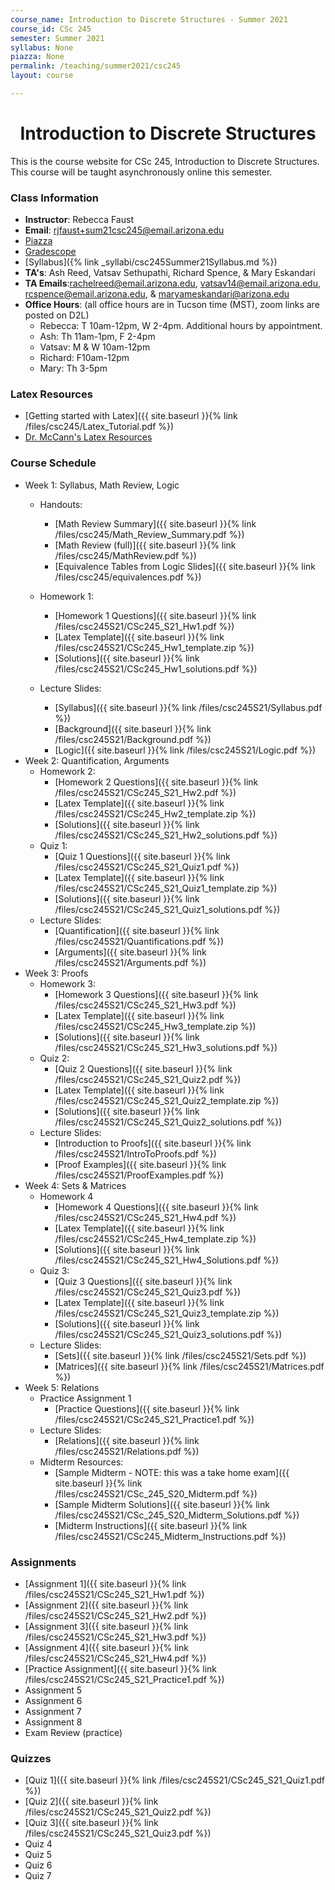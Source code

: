 ```yaml
---
course_name: Introduction to Discrete Structures - Summer 2021
course_id: CSc 245
semester: Summer 2021
syllabus: None
piazza: None
permalink: /teaching/summer2021/csc245
layout: course

---
```


<div align="center"><h1>Introduction to Discrete Structures</h1>
</div>

This is the course website for CSc 245, Introduction to Discrete Structures. This course will be taught asynchronously online this semester.

### Class Information

+ **Instructor**: Rebecca Faust
+ **Email**: [rjfaust+sum21csc245@email.arizona.edu](mailto:rjfaust+sum21csc245@email.arizona.edu)
+ [Piazza](https://piazza.com/home/summer2021/csc245/home)
+ [Gradescope](https://www.gradescope.com/courses/266002)
+ [Syllabus]({% link _syllabi/csc245Summer21Syllabus.md %})
+ **TA's**:  Ash Reed, Vatsav Sethupathi, Richard Spence, & Mary Eskandari
+ **TA Emails**:[rachelreed@email.arizona.edu](mailto:rachelreed@email.arizona.edu), [vatsav14@email.arizona.edu](mailto:vatsav14@email.arizona.edu), [rcspence@email.arizona.edu](mailto:rcspence@email.arizona.edu),
& [maryameskandari@arizona.edu](maryameskandari@arizona.edu)
+ **Office Hours**: (all office hours are in Tucson time (MST), zoom links are posted on D2L)
  - Rebecca: T 10am-12pm, W 2-4pm. Additional hours by appointment.
  - Ash: Th 11am-1pm, F 2-4pm
  - Vatsav: M & W 10am-12pm
  - Richard: F10am-12pm
  - Mary: Th 3-5pm


### Latex Resources
+ [Getting started with Latex]({{ site.baseurl }}{% link /files/csc245/Latex_Tutorial.pdf %})
+ [Dr. McCann's Latex Resources](http://u.arizona.edu/~mccann/classes/latex.html)

### Course Schedule

+ Week 1: Syllabus, Math Review, Logic
  + Handouts:
    + [Math Review Summary]({{ site.baseurl }}{% link /files/csc245/Math_Review_Summary.pdf %})
    + [Math Review (full)]({{ site.baseurl }}{% link /files/csc245/MathReview.pdf %})
    + [Equivalence Tables from Logic Slides]({{ site.baseurl }}{% link /files/csc245/equivalences.pdf %})

  + Homework 1:
    + [Homework 1 Questions]({{ site.baseurl }}{% link /files/csc245S21/CSc245_S21_Hw1.pdf %})
    + [Latex Template]({{ site.baseurl }}{% link /files/csc245S21/CSc245_Hw1_template.zip %})
    + [Solutions]({{ site.baseurl }}{% link /files/csc245S21/CSc245_Hw1_solutions.pdf %})
  + Lecture Slides:
    + [Syllabus]({{ site.baseurl }}{% link /files/csc245S21/Syllabus.pdf %})
    + [Background]({{ site.baseurl }}{% link /files/csc245S21/Background.pdf %})
    + [Logic]({{ site.baseurl }}{% link /files/csc245S21/Logic.pdf %})
+ Week 2: Quantification, Arguments
    + Homework 2:
      + [Homework 2 Questions]({{ site.baseurl }}{% link /files/csc245S21/CSc245_S21_Hw2.pdf %})
      + [Latex Template]({{ site.baseurl }}{% link /files/csc245S21/CSc245_Hw2_template.zip %})
      + [Solutions]({{ site.baseurl }}{% link /files/csc245S21/CSc245_S21_Hw2_solutions.pdf %})
    + Quiz 1:
      + [Quiz 1 Questions]({{ site.baseurl }}{% link /files/csc245S21/CSc245_S21_Quiz1.pdf %})
      + [Latex Template]({{ site.baseurl }}{% link /files/csc245S21/CSc245_S21_Quiz1_template.zip %})
      + [Solutions]({{ site.baseurl }}{% link /files/csc245S21/CSc245_S21_Quiz1_solutions.pdf %})
    + Lecture Slides:
      + [Quantification]({{ site.baseurl }}{% link /files/csc245S21/Quantifications.pdf %})
      + [Arguments]({{ site.baseurl }}{% link /files/csc245S21/Arguments.pdf %})
+ Week 3: Proofs
  + Homework 3:
    + [Homework 3 Questions]({{ site.baseurl }}{% link /files/csc245S21/CSc245_S21_Hw3.pdf %})
    + [Latex Template]({{ site.baseurl }}{% link /files/csc245S21/CSc245_Hw3_template.zip %})
    + [Solutions]({{ site.baseurl }}{% link /files/csc245S21/CSc245_S21_Hw3_solutions.pdf %})
  + Quiz 2:
    + [Quiz 2 Questions]({{ site.baseurl }}{% link /files/csc245S21/CSc245_S21_Quiz2.pdf %})
    + [Latex Template]({{ site.baseurl }}{% link /files/csc245S21/CSc245_S21_Quiz2_template.zip %})
    + [Solutions]({{ site.baseurl }}{% link /files/csc245S21/CSc245_S21_Quiz2_solutions.pdf %})
  + Lecture Slides:
    + [Introduction to Proofs]({{ site.baseurl }}{% link /files/csc245S21/IntroToProofs.pdf %})
    + [Proof Examples]({{ site.baseurl }}{% link /files/csc245S21/ProofExamples.pdf %})
+ Week 4: Sets & Matrices
  + Homework 4
    + [Homework 4 Questions]({{ site.baseurl }}{% link /files/csc245S21/CSc245_S21_Hw4.pdf %})
    + [Latex Template]({{ site.baseurl }}{% link /files/csc245S21/CSc245_Hw4_template.zip %})
    + [Solutions]({{ site.baseurl }}{% link /files/csc245S21/CSc245_S21_Hw4_Solutions.pdf %})
  + Quiz 3:
    + [Quiz 3 Questions]({{ site.baseurl }}{% link /files/csc245S21/CSc245_S21_Quiz3.pdf %})
    + [Latex Template]({{ site.baseurl }}{% link /files/csc245S21/CSc245_S21_Quiz3_template.zip %})
    + [Solutions]({{ site.baseurl }}{% link /files/csc245S21/CSc245_S21_Quiz3_solutions.pdf %})
  + Lecture Slides:
    + [Sets]({{ site.baseurl }}{% link /files/csc245S21/Sets.pdf %})
    + [Matrices]({{ site.baseurl }}{% link /files/csc245S21/Matrices.pdf %})
+ Week 5: Relations
  + Practice Assignment 1
    + [Practice Questions]({{ site.baseurl }}{% link /files/csc245S21/CSc245_S21_Practice1.pdf %})
  + Lecture Slides:
    + [Relations]({{ site.baseurl }}{% link /files/csc245S21/Relations.pdf %})
  + Midterm Resources:
    + [Sample Midterm - NOTE: this was a take home exam]({{ site.baseurl }}{% link /files/csc245S21/CSc_245_S20_Midterm.pdf %})
    + [Sample Midterm Solutions]({{ site.baseurl }}{% link /files/csc245S21/CSc_245_S20_Midterm_Solutions.pdf %})
    + [Midterm Instructions]({{ site.baseurl }}{% link /files/csc245S21/CSc245_Midterm_Instructions.pdf %})



### Assignments

+ [Assignment 1]({{ site.baseurl }}{% link /files/csc245S21/CSc245_S21_Hw1.pdf %})
+ [Assignment 2]({{ site.baseurl }}{% link /files/csc245S21/CSc245_S21_Hw2.pdf %})
+ [Assignment 3]({{ site.baseurl }}{% link /files/csc245S21/CSc245_S21_Hw3.pdf %})
+ [Assignment 4]({{ site.baseurl }}{% link /files/csc245S21/CSc245_S21_Hw4.pdf %})
+ [Practice Assignment]({{ site.baseurl }}{% link /files/csc245S21/CSc245_S21_Practice1.pdf %})
+ Assignment 5
+ Assignment 6
+ Assignment 7
+ Assignment 8
+ Exam Review (practice)

### Quizzes
+ [Quiz 1]({{ site.baseurl }}{% link /files/csc245S21/CSc245_S21_Quiz1.pdf %})
+ [Quiz 2]({{ site.baseurl }}{% link /files/csc245S21/CSc245_S21_Quiz2.pdf %})
+ [Quiz 3]({{ site.baseurl }}{% link /files/csc245S21/CSc245_S21_Quiz3.pdf %})
+ Quiz 4
+ Quiz 5
+ Quiz 6
+ Quiz 7
